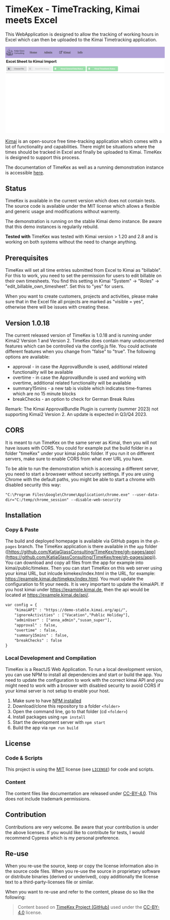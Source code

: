 # TimeKex - TimeTracking, Kimai meets Excel

This WebApplication is designed to allow the tracking of working hours in Excel which can then be uploaded to the Kimai Timetracking application.

![Screenshot of login screen](./docs/img/timesheet_to_kimai_01.gif)

[Kimai](https://www.kimai.org/) is an open-source free time-tracking application which comes with a lot of functionality and capabilities. There might be situations where the times should be tracked in Excel and finally be uploaded to Kimai. TimeKex is designed to support this process.

The documentation of TimeKex as well as a running demonstration instance is accessible [here](https://katjaglassconsulting.github.io/TimeKex/).

## Status

TimeKex is available in the current version which does not contain tests. The source code is available under the MIT license which allows a flexible and generic usage and modifications without warrenty.

The demonstration is running on the stable Kimai demo instance. Be aware that this demo instances is regularily rebuild.

**Tested with** TimeKex was tested with Kimai version > 1.20 and 2.8 and is working on both systems without the need to change anything.

## Prerequisites

TimeKex will set all time entries submitted from Excel to Kimai as "billable". For this to work, you need to set the permission for users to edit billable on their own timesheets. You find this setting in Kimai "System" -> "Roles" -> "edit_billable_own_timesheet". Set this to "yes" for users.

When you want to create customers, projects and activities, please make sure that in the Excel file all projects are marked as "visible = yes", otherwise there will be issues with creating these.

## Version 1.0.18

The current released version of TimeKex is 1.0.18 and is running under Kimai2 Version 1 and Version 2. TimeKex does contain many undocumented features which can be controlled via the config.js file. You could activate different features when you change from "false" to "true". The following options are available:

  - approval - in case the ApprovalBundle is used, additional related functionality will be available
  - overtime - in case the ApprovalBundle is used and working with overtime, additional related functionality will be available
  - summary15mins - a new tab is visible which indicates time-frames which are no 15 minute blocks
  - breakChecks - an option to check for German Break Rules

Remark: The Kimai ApprovalBundle Plugin is currenty (summer 2023) not supporting Kimai2 Version 2. An update is expected in Q3/Q4 2023.

## CORS

It is meant to run TimeKex on the same server as Kimai, then you will not have issues with CORS. You could for example put the build folder in a folder "timeKex" under your kimai public folder. If you run it on different servers, make sure to enable CORS from what ever URL you have.

To be able to run the demonstration which is accessing a different server, you need to start a browswer without security settings. If you are using Chrome with the default paths, you might be able to start a chrome with disabled security this way:

```
"C:\Program Files\Google\Chrome\Application\chrome.exe" --user-data-dir="C:/temp/chrome_session" --disable-web-security
```

## Installation

### Copy & Paste

The build and deployed homepage is available via GitHub pages in the `gh-pages` branch. The TimeKex application is there available in the `app` folder ([https://github.com/KatjaGlassConsulting/TimeKex/tree/gh-pages/app](https://github.com/KatjaGlassConsulting/TimeKex/tree/gh-pages/app)). You can download and copy all files from the app for example into kimai/public/timekex. Then you can start TimeKex on this web server using your kimai URL, but inlcude kimekex/index.html in the URL, for example: https://example.kimai.de/timekex/index.html. You must update the configuration to fit your needs. It is very important to update the kimaiAPI. If you host kimai under https://example.kimai.de, then the api would be located at  https://example.kimai.de/api/.

```JS
var config = {
    "kimaiAPI" : "https://demo-stable.kimai.org/api/",
    "ignoreActivities" : ["Vacation","Public Holiday"],
    "adminUser" : ["anna_admin","susan_super"],
    "approval" : false,
    "overtime" : false,
    "summary15mins" : false,
    "breakChecks" : false
}
```

### Local Development and Compilation

TimeKex is a ReactJS Web Application. To run a local development version, you can use NPM to install all dependencies and start or build the app. You need to update the configuration to work with the correct kimai API and you might need to work with a broswer with disabled security to avoid CORS if your kimai server is not setup to enable your host.

1. Make sure to have [NPM installed](https://docs.npmjs.com/downloading-and-installing-node-js-and-npm)
2. Download/clone this repository to a folder `<folder>`
3. Open the command line, go to that folder (cd `<folder>`)
4. Install packages using `npm install`
5. Start the development server with `npm start`
6. Build the app via `npm run build`

## License

### Code & Scripts

This project is using the [MIT](http://www.opensource.org/licenses/MIT "The MIT License | Open Source Initiative") license (see [`LICENSE`](LICENSE)) for code and scripts.

### Content

The content files like documentation are released under [CC-BY-4.0](https://creativecommons.org/licenses/by/4.0/). This does not include trademark permissions.

## Contribution

Contributions are very welcome. Be aware that your contribution is under the above licenses. If you would like to contribute for tests, I would recommend Cypress which is my personal preference. 

## Re-use

When you re-use the source, keep or copy the license information also in the source code files. When you re-use the source in proprietary software or distribute binaries (derived or underived), copy additionally the license text to a third-party-licenses file or similar.

When you want to re-use and refer to the content, please do so like the following:

> Content based on [TimeKex Project (GitHub)](https://github.com/KatjaGlassConsulting/TimeKex) used under the [CC-BY-4.0](https://creativecommons.org/licenses/by/4.0/) license.


